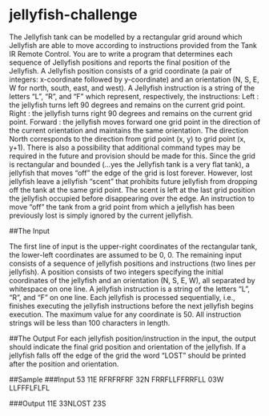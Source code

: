 # jellyfish-challenge

The Jellyfish tank can be modelled by a rectangular grid around which Jellyfish are able to move according to instructions provided from the Tank IR Remote Control. You are to write a program that determines each sequence of Jellyfish positions and reports the final position of the Jellyfish. A Jellyfish position consists of a grid coordinate (a pair of integers: x-coordinate followed by y-coordinate) and an orientation (N, S, E, W for north, south, east, and west). A Jellyfish instruction is a string of the letters “L”, “R”, and “F” which represent, respectively, the instructions:
Left : the jellyfish turns left 90 degrees and remains on the current grid point.
Right : the jellyfish turns right 90 degrees and remains on the current grid point.
Forward : the jellyfish moves forward one grid point in the direction of the current orientation and maintains the same orientation.
The direction North corresponds to the direction from grid point (x, y) to grid point (x, y+1). There is also a possibility that additional command types may be required in the future and provision should be made for this.
Since the grid is rectangular and bounded (...yes the Jellyfish tank is a very flat tank), a jellyfish that moves “off” the edge of the grid is lost forever. However, lost jellyfish leave a jellyfish “scent” that prohibits future jellyfish from dropping off the tank at the same grid point. The scent is left at the last grid position the jellyfish occupied before disappearing over the edge. An instruction to move “off” the tank from a grid point from which a jellyfish has been previously lost is simply ignored by the current jellyfish.

##The Input

The first line of input is the upper-right coordinates of the rectangular tank, the lower-left coordinates are assumed to be 0, 0. The remaining input consists of a sequence of jellyfish positions and instructions (two lines per jellyfish). A position consists of two integers specifying the initial coordinates of the jellyfish and an orientation (N, S, E, W), all separated by whitespace on one line. A jellyfish instruction is a string of the letters “L”, “R”, and “F” on one line.
Each jellyfish is processed sequentially, i.e., finishes executing the jellyfish instructions before the next jellyfish begins execution. The maximum value for any coordinate is 50. All instruction strings will be less than 100 characters in length.

##The Output
For each jellyfish position/instruction in the input, the output should indicate the final grid position and orientation of the jellyfish. If a jellyfish falls off the edge of the grid the word “LOST” should be printed after the position and orientation.

##Sample
###Input
53
11E RFRFRFRF
32N FRRFLLFFRRFLL
03W LLFFFLFLFL


###Output
11E
33NLOST
23S
